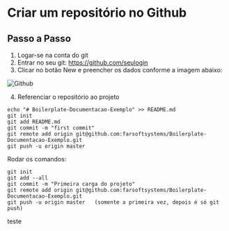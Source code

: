 # Criar um repositório no Github

## Passo a Passo

1. Logar-se na conta do git
2. Entrar no seu git: https://github.com/seulogin
3. Clicar no botão New e preencher os dados conforme a imagem abaixo:

![Github](/assets/img/github.jpg  "Criando um novo Repositório")

4. Referenciar o repositório ao projeto

```
echo "# Boilerplate-Documentacao-Exemplo" >> README.md
git init
git add README.md
git commit -m "first commit"
git remote add origin git@github.com:farsoftsystems/Boilerplate-Documentacao-Exemplo.git
git push -u origin master
```

Rodar os comandos:

```
git init
git add --all
git commit -m "Primeira carga do projeto"
git remote add origin git@github.com:farsoftsystems/Boilerplate-Documentacao-Exemplo.git
git push -u origin master   (somente a primeira vez, depois é só git push)
```

teste